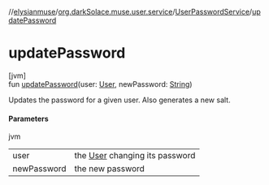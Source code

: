 //[elysianmuse](../../../index.md)/[org.darkSolace.muse.user.service](../index.md)/[UserPasswordService](index.md)/[updatePassword](update-password.md)

# updatePassword

[jvm]\
fun [updatePassword](update-password.md)(user: [User](../../org.darkSolace.muse.user.model/-user/index.md), newPassword: [String](https://kotlinlang.org/api/latest/jvm/stdlib/kotlin/-string/index.html))

Updates the password for a given user. Also generates a new salt.

#### Parameters

jvm

| | |
|---|---|
| user | the [User](../../org.darkSolace.muse.user.model/-user/index.md) changing its password |
| newPassword | the new password |
